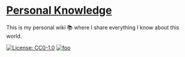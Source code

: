 
# [Personal Knowledge](https://miwurster.gitbook.io/wiki)

This is my personal wiki 📚 where I share everything I know about this world.

[![License: CC0-1.0](https://img.shields.io/badge/License-CC0%201.0-lightgrey.svg)](http://creativecommons.org/publicdomain/zero/1.0/) [![foo](https://img.shields.io/twitter/url/https/twitter.com/miwurster?label=%40miwurster&style=social)](https://twitter.com/miwurster)
